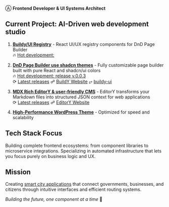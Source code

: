Ⓐ **Frontend Developer & UI Systems Architect**

## Current Project: AI-Driven web development studio

1. **[Buildy/UI Registry](https://github.com/buildy-ui/ui)** - React UI/UX registry components for DnD Page Builder  
🔥 [Hot development:](https://github.com/buildy-ui/ui/commits/blocks/)

2. **[DnD Page Builder use shadcn themes](https://github.com/alexy-os/page-builder)** - Fully customizable page builder built with pure React and shadcn/ui colors  
🔥 [Hot development: release v.0.0.3](https://github.com/alexy-os/page-builder/commits/v.0.0.3-beta.1/)  
⟳ [Latest releases](https://github.com/alexy-os/page-builder/releases) ☍ [BuildY Website](https://builddy.vercel.app/) ⥂ [buildy-ui](https://github.com/buildy-ui/ui) 

3. **[MDX Rich EditorY & user-friendly CMS](https://github.com/alexy-os/mdx-editory)** - EditorY transforms your Markdown files into structured JSON context for web applications  
⟳ [Latest releases](https://github.com/alexy-os/mdx-editory/releases) ☍ [EditorY Website](https://editory.vercel.app/)

4. **[High-Performance WordPress Theme](https://github.com/alexy-os/wp-fasty)** - Optimized for speed and scalability

## Tech Stack Focus

Building complete frontend ecosystems: from component libraries to microservice integrations. Specializing in automated infrastructure that lets you focus purely on business logic and UX.

## Mission

Creating [smart city applications](https://ecocity.alexy-os.com/) that connect governments, businesses, and citizens through intuitive interfaces and efficient routing systems.

*Building the future, one component at a time* 🎯
